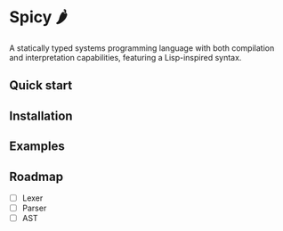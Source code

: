 # Spicy 🌶️

A statically typed systems programming language with both compilation and interpretation capabilities, featuring a Lisp-inspired syntax.

## Quick start


## Installation


## Examples


## Roadmap

* [ ] Lexer
* [ ] Parser
* [ ] AST
